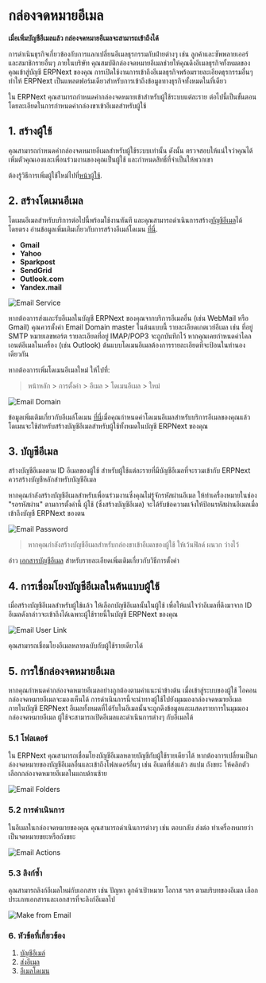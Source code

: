 <!-- add-breadcrumbs -->
# กล่องจดหมายอีเมล

**เมื่อเพิ่มบัญชีอีเมลแล้ว กล่องจดหมายอีเมลจะสามารถเข้าถึงได้**

การดำเนินธุรกิจเกี่ยวข้องกับการแลกเปลี่ยนอีเมลธุรกรรมกับฝ่ายต่างๆ เช่น ลูกค้าและซัพพลายเออร์ และสมาชิกรายอื่นๆ ภายในบริษัท คุณสมบัติกล่องจดหมายอีเมลช่วยให้คุณดึงอีเมลธุรกิจทั้งหมดของคุณเข้าสู่บัญชี ERPNext ของคุณ การเปิดใช้งานการเข้าถึงอีเมลธุรกิจพร้อมรายละเอียดธุรกรรมอื่นๆ ทำให้ ERPNext เป็นแพลตฟอร์มเดียวสำหรับการเข้าถึงข้อมูลทางธุรกิจทั้งหมดในที่เดียว

ใน ERPNext คุณสามารถกำหนดค่ากล่องจดหมายเข้าสำหรับผู้ใช้ระบบแต่ละราย ต่อไปนี้เป็นขั้นตอนโดยละเอียดในการกำหนดค่ากล่องขาเข้าอีเมลสำหรับผู้ใช้

## 1. สร้างผู้ใช้

คุณสามารถกำหนดค่ากล่องจดหมายอีเมลสำหรับผู้ใช้ระบบเท่านั้น ดังนั้น ตรวจสอบให้แน่ใจว่าคุณได้เพิ่มตัวคุณเองและเพื่อนร่วมงานของคุณเป็นผู้ใช้ และกำหนดสิทธิ์ที่จำเป็นให้พวกเขา

ต้องรู้วิธีการเพิ่มผู้ใช้ใหม่ไปที่[หน้าผู้ใช้](/docs/user/manual/th/setting-up/users-and-permissions/adding-users).

## 2. สร้างโดเมนอีเมล

โดเมนอีเมลสำหรับบริการต่อไปนี้พร้อมใช้งานทันที และคุณสามารถดำเนินการสร้าง[บัญชีอีเมล](/docs/user/manual/th/setting-up/email/email-account)ได้โดยตรง อ่านข้อมูลเพิ่มเติมเกี่ยวกับการสร้างอีเมล์โดเมน [ที่นี่](/docs/user/manual/th/setting-up/email/email-domain).

* **Gmail**
* **Yahoo**
* **Sparkpost**
* **SendGrid**
* **Outlook.com**
* **Yandex.mail**

<img class="screenshot" alt="Email Service" src="{{docs_base_url}}/assets/img/setup/email/email-service.png">

หากต้องการส่งและรับอีเมลในบัญชี ERPNext ของคุณจากบริการอีเมลอื่น (เช่น WebMail หรือ Gmail) คุณควรตั้งค่า Email Domain master ในต้นแบบนี้ รายละเอียดเกตเวย์อีเมล เช่น ที่อยู่ SMTP หมายเลขพอร์ต รายละเอียดที่อยู่ IMAP/POP3 จะถูกบันทึกไว้ หากคุณเคยกำหนดค่าไคลเอนต์อีเมลในเครื่อง (เช่น Outlook) ต้นแบบโดเมนอีเมลต้องการรายละเอียดที่จะป้อนในทำนองเดียวกัน

หากต้องการเพิ่มโดเมนอีเมลใหม่ ให้ไปที่:

> หน้าหลัก > การตั้งค่า > อีเมล > โดเมนอีเมล > ใหม่

<img class="screenshot" alt="Email Domain" src="{{docs_base_url}}/assets/img/setup/email/email-domain.png">

ข้อมูลเพิ่มเติมเกี่ยวกับอีเมล์โดเมน [ที่นี่](/docs/user/manual/th/setting-up/email/email-domain)เมื่อคุณกำหนดค่าโดเมนอีเมลสำหรับบริการอีเมลของคุณแล้ว โดเมนจะใช้สำหรับสร้างบัญชีอีเมลสำหรับผู้ใช้ทั้งหมดในบัญชี ERPNext ของคุณ

## 3. บัญชีอีเมล

สร้างบัญชีอีเมลตาม ID อีเมลของผู้ใช้ สำหรับผู้ใช้แต่ละรายที่มีบัญชีอีเมลที่จะรวมเข้ากับ ERPNext ควรสร้างบัญชีหลักสำหรับบัญชีอีเมล

หากคุณกำลังสร้างบัญชีอีเมลสำหรับเพื่อนร่วมงานซึ่งคุณไม่รู้จักรหัสผ่านอีเมล ให้ทำเครื่องหมายในช่อง "รอรหัสผ่าน" ตามการตั้งค่านี้ ผู้ใช้ (ซึ่งสร้างบัญชีอีเมล) จะได้รับข้อความแจ้งให้ป้อนรหัสผ่านอีเมลเมื่อเข้าถึงบัญชี ERPNext ของตน

<img class="screenshot" alt="Email Password" src="{{docs_base_url}}/assets/img/setup/email/email-password.png">

> หากคุณกำลังสร้างบัญชีอีเมลสำหรับกล่องขาเข้าอีเมลของผู้ใช้ ให้เว้นฟิลด์ ผนวก ว่างไว้

อ่าว [เอกสารบัญชีอีเมล](/docs/user/manual/th/setting-up/email/email-account) สำหรับรายละเอียดเพิ่มเติมเกี่ยวกับวิธีการตั้งค่า

## 4. การเชื่อมโยงบัญชีอีเมลในต้นแบบผู้ใช้

เมื่อสร้างบัญชีอีเมลสำหรับผู้ใช้แล้ว ให้เลือกบัญชีอีเมลนั้นในผู้ใช้ เพื่อให้แน่ใจว่าอีเมลที่ดึงมาจาก ID อีเมลดังกล่าวจะเข้าถึงได้เฉพาะผู้ใช้รายนี้ในบัญชี ERPNext ของคุณ

<img class="screenshot" alt="Email User Link" src="{{docs_base_url}}/assets/img/setup/email/email-user-link.png">

คุณสามารถเชื่อมโยงอีเมลหลายฉบับกับผู้ใช้รายเดียวได้

## 5. การใช้กล่องจดหมายอีเมล 

หากคุณกำหนดค่ากล่องจดหมายอีเมลอย่างถูกต้องตามคำแนะนำข้างต้น เมื่อเข้าสู่ระบบของผู้ใช้ ไอคอนกล่องจดหมายอีเมลจะมองเห็นได้ การดำเนินการนี้จะนำทางผู้ใช้ไปยังมุมมองกล่องจดหมายอีเมลภายในบัญชี ERPNext อีเมลทั้งหมดที่ได้รับในอีเมลนั้นจะถูกดึงข้อมูลและแสดงรายการในมุมมองกล่องจดหมายอีเมล ผู้ใช้จะสามารถเปิดอีเมลและดำเนินการต่างๆ กับอีเมลได้

### 5.1 โฟลเดอร์

ใน ERPNext คุณสามารถเชื่อมโยงบัญชีอีเมลหลายบัญชีกับผู้ใช้รายเดียวได้ หากต้องการเปลี่ยนเป็นกล่องจดหมายของบัญชีอีเมลอื่นและเข้าถึงโฟลเดอร์อื่นๆ เช่น อีเมลที่ส่งแล้ว สแปม ถังขยะ ให้คลิกตัวเลือกกล่องจดหมายอีเมลในแถบด้านซ้าย

<img class="screenshot" alt="Email Folders" src="{{docs_base_url}}/assets/img/setup/email/email-folders.png">

### 5.2 การดำเนินการ

ในอีเมลในกล่องจดหมายของคุณ คุณสามารถดำเนินการต่างๆ เช่น ตอบกลับ ส่งต่อ ทำเครื่องหมายว่าเป็นจดหมายขยะหรือถังขยะ

<img class="screenshot" alt="Email Actions" src="{{docs_base_url}}/assets/img/setup/email/email-actions.png">

### 5.3 ลิงก์ซ้ำ

คุณสามารถลิงก์อีเมลใหม่กับเอกสาร เช่น ปัญหา ลูกค้าเป้าหมาย โอกาส ฯลฯ ตามบริบทของอีเมล เลือกประเภทเอกสารและเอกสารที่จะลิงก์อีเมลไป

<img class="screenshot" alt="Make from Email" src="{{docs_base_url}}/assets/img/setup/email/make-from-email.png">

### 6. หัวข้อที่เกี่ยวข้อง
1. [บัญชีอีเมล์](/docs/user/manual/th/setting-up/email/email-account)
1. [ส่งอีเมล](/docs/user/manual/th/setting-up/email/sending-email)
1. [อีเมลโดเมน](/docs/user/manual/th/setting-up/email/email-domain)
